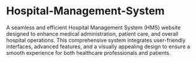 # Hospital-Management-System
A seamless and efficient Hospital Management System (HMS) website designed to enhance medical administration, patient care, and overall hospital operations. This comprehensive system integrates user-friendly interfaces, advanced features, and a visually appealing design to ensure a smooth experience for both healthcare professionals and patients.
